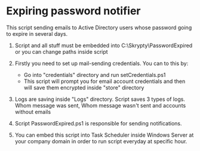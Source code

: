 # Expiring password notifier
This script sending emails to Active Directory users whose password going to expire in several days.

1. Script and all stuff must be embedded into C:\Skrypty\PasswordExpired or you can change paths inside script

2. Firstly you need to set up mail-sending credentials. You can to this by:
	- Go into "credentials" directory and run setCredentials.ps1
	- This script will prompt you for email account credentials and then will save them encrypted inside "store" directory

3. Logs are saving inside "Logs" directory. Script saves 3 types of logs.
	Whom message was sent, Whom message wasn't sent and accounts without emails


4. Script PasswordExpired.ps1 is responsible for sending notifications.

5. You can embed this script into Task Scheduler inside Windows Server at your company domain in order to run script everyday at specific hour.
